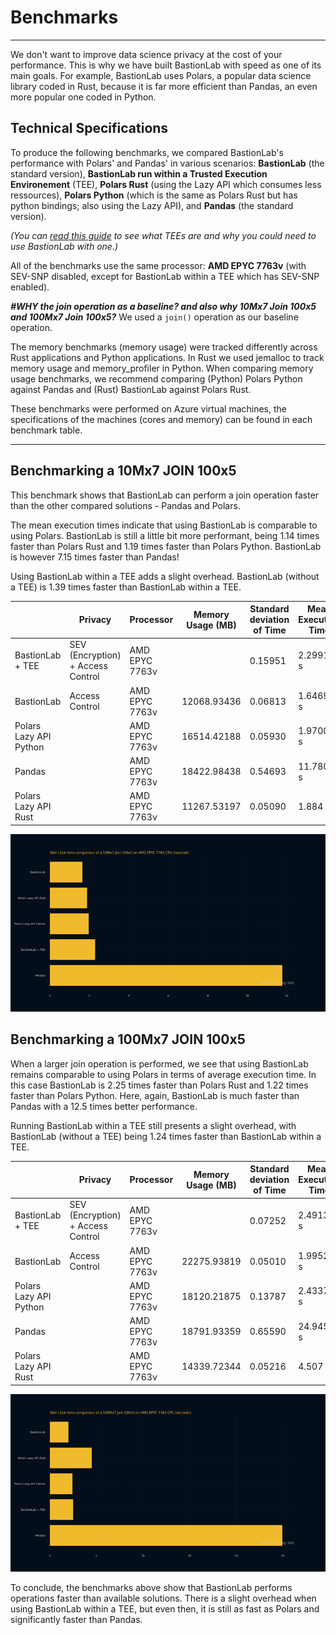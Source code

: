# Benchmarks
_________________________________

We don't want to improve data science privacy at the cost of your performance. This is why we have built BastionLab with speed as one of its main goals. For example, BastionLab uses Polars, a popular data science library coded in Rust, because it is far more efficient than Pandas, an even more popular one coded in Python. 

## Technical Specifications

To produce the following benchmarks, we compared BastionLab's performance with Polars' and Pandas' in various scenarios: **BastionLab** (the standard version), **BastionLab run within a Trusted Execution Environement** (TEE), **Polars Rust** (using the Lazy API which consumes less ressources), **Polars Python** (which is the same as Polars Rust but has python bindings; also using the Lazy API), and **Pandas** (the standard version).

*(You can [read this guide](docs/docs/concept-guides/confidential_computing.md) to see what TEEs are and why you could need to use BastionLab with one.)*

All of the benchmarks use the same processor: **AMD EPYC 7763v** (with SEV-SNP disabled, except for BastionLab within a TEE which has SEV-SNP enabled).

***#WHY the join operation as a baseline? and also why 10Mx7 Join 100x5 and 100Mx7 Join 100x5?*** We used a `join()` operation as our baseline operation. 

The memory benchmarks (memory usage) were tracked differently across Rust applications and Python applications. In Rust we used jemalloc to track memory usage and memory_profiler in Python.  When comparing memory usage benchmarks, we recommend comparing (Python) Polars Python against Pandas and (Rust) BastionLab against Polars Rust.

These benchmarks were performed on Azure virtual machines, the specifications of the machines (cores and memory) can be found in each benchmark table.

_________________________________________________

## Benchmarking a 10Mx7 JOIN 100x5

This benchmark shows that BastionLab can perform a join operation faster than the other compared solutions - Pandas and Polars. 

The mean execution times indicate that using BastionLab is comparable to using Polars. BastionLab is still a little bit more performant, being 1.14 times faster than Polars Rust and 1.19 times faster than Polars Python. BastionLab is however 7.15 times faster than Pandas!

Using BastionLab within a TEE adds a slight overhead. BastionLab (without a TEE) is 1.39 times faster than BastionLab within a TEE.


|                        | Privacy                           | Processor      | Memory Usage (MB) | Standard deviation of Time | Mean Execution Time | Operation  | Total Runs (Same Parameters) | Cores | Memory |
| ---------------------- | --------------------------------- | -------------- | ----------------- | -------------------------- | ------------------- | ---------- | ---------------------------- | ----- | ------ |
| BastionLab + TEE       | SEV (Encryption) + Access Control | AMD EPYC 7763v |                   | 0.15951                    | 2.29914 s           | INNER JOIN | 10                           | 16    | 64 GB  |
| BastionLab             | Access Control                    | AMD EPYC 7763v | 12068.93436       | 0.06813                    | 1.64691 s           | INNER JOIN | 10                           | 16    | 64 GB  |
| Polars Lazy API Python |                                   | AMD EPYC 7763v | 16514.42188       | 0.05930                    | 1.97007 s           | INNER JOIN | 10                           | 16    | 64 GB  |
| Pandas                 |                                   | AMD EPYC 7763v | 18422.98438       | 0.54693                    | 11.78010 s          | INNER JOIN | 10                           | 16    | 64 GB  |
| Polars Lazy API Rust   |                                   | AMD EPYC 7763v | 11267.53197       | 0.05090                    | 1.884 s             | INNER JOIN | 10                           | 16    | 64 GB  |


![](../../../assets/benchmark_amd_epyc_7763.png)

## Benchmarking a 100Mx7 JOIN 100x5

When a larger join operation is performed, we see that using BastionLab remains comparable to using Polars in terms of average execution time. In this case BastionLab is 2.25 times faster than Polars Rust and 1.22 times faster than Polars Python. Here, again, BastionLab is much faster than Pandas with a 12.5 times better performance.

Running BastionLab within a TEE still presents a slight overhead, with BastionLab (without a TEE) being 1.24 times faster than BastionLab within a TEE.


|                        | Privacy                           | Processor      | Memory Usage (MB) | Standard deviation of Time | Mean Execution Time | Operation  | Total Runs (Same Parameters) | Cores | Memory |
| ---------------------- | --------------------------------- | -------------- | ----------------- | -------------------------- | ------------------- | ---------- | ---------------------------- | ----- | ------ |
| BastionLab + TEE       | SEV (Encryption) + Access Control | AMD EPYC 7763v |                   | 0.07252                    | 2.49139 s           | INNER JOIN | 10                           | 16    | 64 GB  |
| BastionLab             | Access Control                    | AMD EPYC 7763v | 22275.93819       | 0.05010                    | 1.99522 s           | INNER JOIN | 10                           | 16    | 64 GB  |
| Polars Lazy API Python |                                   | AMD EPYC 7763v | 18120.21875       | 0.13787                    | 2.43374 s           | INNER JOIN | 10                           | 16    | 64 GB  |
| Pandas                 |                                   | AMD EPYC 7763v | 18791.93359       | 0.65590                    | 24.94570 s          | INNER JOIN | 10                           | 16    | 64 GB  |
| Polars Lazy API Rust   |                                   | AMD EPYC 7763v | 14339.72344       | 0.05216                    | 4.507 s             | INNER JOIN | 10                           | 16    | 64 GB  |


![](../../../assets/benchmark_amd_epyc_7763_2.png)


To conclude, the benchmarks above show that BastionLab performs operations faster than available solutions. There is a slight overhead when using BastionLab within a TEE, but even then, it is still as fast as Polars and significantly faster than Pandas.
